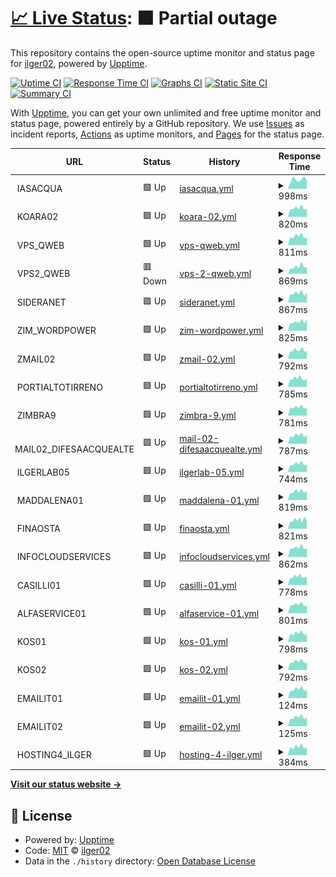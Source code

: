 # [📈 Live Status](https://ilger02.github.io/Uptime): <!--live status--> **🟧 Partial outage**

This repository contains the open-source uptime monitor and status page for [ilger02](https://ilger02.github.io/Uptime), powered by [Upptime](https://github.com/upptime/upptime).

[![Uptime CI](https://github.com/ilger02/Uptime/workflows/Uptime%20CI/badge.svg)](https://github.com/ilger02/Uptime/actions?query=workflow%3A%22Uptime+CI%22)
[![Response Time CI](https://github.com/ilger02/Uptime/workflows/Response%20Time%20CI/badge.svg)](https://github.com/ilger02/Uptime/actions?query=workflow%3A%22Response+Time+CI%22)
[![Graphs CI](https://github.com/ilger02/Uptime/workflows/Graphs%20CI/badge.svg)](https://github.com/ilger02/Uptime/actions?query=workflow%3A%22Graphs+CI%22)
[![Static Site CI](https://github.com/ilger02/Uptime/workflows/Static%20Site%20CI/badge.svg)](https://github.com/ilger02/Uptime/actions?query=workflow%3A%22Static+Site+CI%22)
[![Summary CI](https://github.com/ilger02/Uptime/workflows/Summary%20CI/badge.svg)](https://github.com/ilger02/Uptime/actions?query=workflow%3A%22Summary+CI%22)

With [Upptime](https://upptime.js.org), you can get your own unlimited and free uptime monitor and status page, powered entirely by a GitHub repository. We use [Issues](https://github.com/ilger02/Uptime/issues) as incident reports, [Actions](https://github.com/ilger02/Uptime/actions) as uptime monitors, and [Pages](https://ilger02.github.io/Uptime) for the status page.

<!--start: status pages-->
<!-- This summary is generated by Upptime (https://github.com/upptime/upptime) -->
<!-- Do not edit this manually, your changes will be overwritten -->
<!-- prettier-ignore -->
| URL | Status | History | Response Time | Uptime |
| --- | ------ | ------- | ------------- | ------ |
| <img alt="" src="https://icons.duckduckgo.com/ip3/null.ico" height="13"> IASACQUA | 🟩 Up | [iasacqua.yml](https://github.com/ilger02/Uptime/commits/HEAD/history/iasacqua.yml) | <details><summary><img alt="Response time graph" src="./graphs/iasacqua/response-time-week.png" height="20"> 998ms</summary><br><a href="https://ilger02.github.io/Uptime/history/iasacqua"><img alt="Response time 945" src="https://img.shields.io/endpoint?url=https%3A%2F%2Fraw.githubusercontent.com%2Filger02%2FUptime%2FHEAD%2Fapi%2Fiasacqua%2Fresponse-time.json"></a><br><a href="https://ilger02.github.io/Uptime/history/iasacqua"><img alt="24-hour response time 856" src="https://img.shields.io/endpoint?url=https%3A%2F%2Fraw.githubusercontent.com%2Filger02%2FUptime%2FHEAD%2Fapi%2Fiasacqua%2Fresponse-time-day.json"></a><br><a href="https://ilger02.github.io/Uptime/history/iasacqua"><img alt="7-day response time 998" src="https://img.shields.io/endpoint?url=https%3A%2F%2Fraw.githubusercontent.com%2Filger02%2FUptime%2FHEAD%2Fapi%2Fiasacqua%2Fresponse-time-week.json"></a><br><a href="https://ilger02.github.io/Uptime/history/iasacqua"><img alt="30-day response time 938" src="https://img.shields.io/endpoint?url=https%3A%2F%2Fraw.githubusercontent.com%2Filger02%2FUptime%2FHEAD%2Fapi%2Fiasacqua%2Fresponse-time-month.json"></a><br><a href="https://ilger02.github.io/Uptime/history/iasacqua"><img alt="1-year response time 945" src="https://img.shields.io/endpoint?url=https%3A%2F%2Fraw.githubusercontent.com%2Filger02%2FUptime%2FHEAD%2Fapi%2Fiasacqua%2Fresponse-time-year.json"></a></details> | <details><summary><a href="https://ilger02.github.io/Uptime/history/iasacqua">100.00%</a></summary><a href="https://ilger02.github.io/Uptime/history/iasacqua"><img alt="All-time uptime 99.94%" src="https://img.shields.io/endpoint?url=https%3A%2F%2Fraw.githubusercontent.com%2Filger02%2FUptime%2FHEAD%2Fapi%2Fiasacqua%2Fuptime.json"></a><br><a href="https://ilger02.github.io/Uptime/history/iasacqua"><img alt="24-hour uptime 100.00%" src="https://img.shields.io/endpoint?url=https%3A%2F%2Fraw.githubusercontent.com%2Filger02%2FUptime%2FHEAD%2Fapi%2Fiasacqua%2Fuptime-day.json"></a><br><a href="https://ilger02.github.io/Uptime/history/iasacqua"><img alt="7-day uptime 100.00%" src="https://img.shields.io/endpoint?url=https%3A%2F%2Fraw.githubusercontent.com%2Filger02%2FUptime%2FHEAD%2Fapi%2Fiasacqua%2Fuptime-week.json"></a><br><a href="https://ilger02.github.io/Uptime/history/iasacqua"><img alt="30-day uptime 100.00%" src="https://img.shields.io/endpoint?url=https%3A%2F%2Fraw.githubusercontent.com%2Filger02%2FUptime%2FHEAD%2Fapi%2Fiasacqua%2Fuptime-month.json"></a><br><a href="https://ilger02.github.io/Uptime/history/iasacqua"><img alt="1-year uptime 99.94%" src="https://img.shields.io/endpoint?url=https%3A%2F%2Fraw.githubusercontent.com%2Filger02%2FUptime%2FHEAD%2Fapi%2Fiasacqua%2Fuptime-year.json"></a></details>
| <img alt="" src="https://icons.duckduckgo.com/ip3/null.ico" height="13"> KOARA02 | 🟩 Up | [koara-02.yml](https://github.com/ilger02/Uptime/commits/HEAD/history/koara-02.yml) | <details><summary><img alt="Response time graph" src="./graphs/koara-02/response-time-week.png" height="20"> 820ms</summary><br><a href="https://ilger02.github.io/Uptime/history/koara-02"><img alt="Response time 890" src="https://img.shields.io/endpoint?url=https%3A%2F%2Fraw.githubusercontent.com%2Filger02%2FUptime%2FHEAD%2Fapi%2Fkoara-02%2Fresponse-time.json"></a><br><a href="https://ilger02.github.io/Uptime/history/koara-02"><img alt="24-hour response time 787" src="https://img.shields.io/endpoint?url=https%3A%2F%2Fraw.githubusercontent.com%2Filger02%2FUptime%2FHEAD%2Fapi%2Fkoara-02%2Fresponse-time-day.json"></a><br><a href="https://ilger02.github.io/Uptime/history/koara-02"><img alt="7-day response time 820" src="https://img.shields.io/endpoint?url=https%3A%2F%2Fraw.githubusercontent.com%2Filger02%2FUptime%2FHEAD%2Fapi%2Fkoara-02%2Fresponse-time-week.json"></a><br><a href="https://ilger02.github.io/Uptime/history/koara-02"><img alt="30-day response time 810" src="https://img.shields.io/endpoint?url=https%3A%2F%2Fraw.githubusercontent.com%2Filger02%2FUptime%2FHEAD%2Fapi%2Fkoara-02%2Fresponse-time-month.json"></a><br><a href="https://ilger02.github.io/Uptime/history/koara-02"><img alt="1-year response time 890" src="https://img.shields.io/endpoint?url=https%3A%2F%2Fraw.githubusercontent.com%2Filger02%2FUptime%2FHEAD%2Fapi%2Fkoara-02%2Fresponse-time-year.json"></a></details> | <details><summary><a href="https://ilger02.github.io/Uptime/history/koara-02">100.00%</a></summary><a href="https://ilger02.github.io/Uptime/history/koara-02"><img alt="All-time uptime 99.93%" src="https://img.shields.io/endpoint?url=https%3A%2F%2Fraw.githubusercontent.com%2Filger02%2FUptime%2FHEAD%2Fapi%2Fkoara-02%2Fuptime.json"></a><br><a href="https://ilger02.github.io/Uptime/history/koara-02"><img alt="24-hour uptime 100.00%" src="https://img.shields.io/endpoint?url=https%3A%2F%2Fraw.githubusercontent.com%2Filger02%2FUptime%2FHEAD%2Fapi%2Fkoara-02%2Fuptime-day.json"></a><br><a href="https://ilger02.github.io/Uptime/history/koara-02"><img alt="7-day uptime 100.00%" src="https://img.shields.io/endpoint?url=https%3A%2F%2Fraw.githubusercontent.com%2Filger02%2FUptime%2FHEAD%2Fapi%2Fkoara-02%2Fuptime-week.json"></a><br><a href="https://ilger02.github.io/Uptime/history/koara-02"><img alt="30-day uptime 100.00%" src="https://img.shields.io/endpoint?url=https%3A%2F%2Fraw.githubusercontent.com%2Filger02%2FUptime%2FHEAD%2Fapi%2Fkoara-02%2Fuptime-month.json"></a><br><a href="https://ilger02.github.io/Uptime/history/koara-02"><img alt="1-year uptime 99.93%" src="https://img.shields.io/endpoint?url=https%3A%2F%2Fraw.githubusercontent.com%2Filger02%2FUptime%2FHEAD%2Fapi%2Fkoara-02%2Fuptime-year.json"></a></details>
| <img alt="" src="https://icons.duckduckgo.com/ip3/null.ico" height="13"> VPS_QWEB | 🟩 Up | [vps-qweb.yml](https://github.com/ilger02/Uptime/commits/HEAD/history/vps-qweb.yml) | <details><summary><img alt="Response time graph" src="./graphs/vps-qweb/response-time-week.png" height="20"> 811ms</summary><br><a href="https://ilger02.github.io/Uptime/history/vps-qweb"><img alt="Response time 998" src="https://img.shields.io/endpoint?url=https%3A%2F%2Fraw.githubusercontent.com%2Filger02%2FUptime%2FHEAD%2Fapi%2Fvps-qweb%2Fresponse-time.json"></a><br><a href="https://ilger02.github.io/Uptime/history/vps-qweb"><img alt="24-hour response time 727" src="https://img.shields.io/endpoint?url=https%3A%2F%2Fraw.githubusercontent.com%2Filger02%2FUptime%2FHEAD%2Fapi%2Fvps-qweb%2Fresponse-time-day.json"></a><br><a href="https://ilger02.github.io/Uptime/history/vps-qweb"><img alt="7-day response time 811" src="https://img.shields.io/endpoint?url=https%3A%2F%2Fraw.githubusercontent.com%2Filger02%2FUptime%2FHEAD%2Fapi%2Fvps-qweb%2Fresponse-time-week.json"></a><br><a href="https://ilger02.github.io/Uptime/history/vps-qweb"><img alt="30-day response time 853" src="https://img.shields.io/endpoint?url=https%3A%2F%2Fraw.githubusercontent.com%2Filger02%2FUptime%2FHEAD%2Fapi%2Fvps-qweb%2Fresponse-time-month.json"></a><br><a href="https://ilger02.github.io/Uptime/history/vps-qweb"><img alt="1-year response time 998" src="https://img.shields.io/endpoint?url=https%3A%2F%2Fraw.githubusercontent.com%2Filger02%2FUptime%2FHEAD%2Fapi%2Fvps-qweb%2Fresponse-time-year.json"></a></details> | <details><summary><a href="https://ilger02.github.io/Uptime/history/vps-qweb">100.00%</a></summary><a href="https://ilger02.github.io/Uptime/history/vps-qweb"><img alt="All-time uptime 99.92%" src="https://img.shields.io/endpoint?url=https%3A%2F%2Fraw.githubusercontent.com%2Filger02%2FUptime%2FHEAD%2Fapi%2Fvps-qweb%2Fuptime.json"></a><br><a href="https://ilger02.github.io/Uptime/history/vps-qweb"><img alt="24-hour uptime 100.00%" src="https://img.shields.io/endpoint?url=https%3A%2F%2Fraw.githubusercontent.com%2Filger02%2FUptime%2FHEAD%2Fapi%2Fvps-qweb%2Fuptime-day.json"></a><br><a href="https://ilger02.github.io/Uptime/history/vps-qweb"><img alt="7-day uptime 100.00%" src="https://img.shields.io/endpoint?url=https%3A%2F%2Fraw.githubusercontent.com%2Filger02%2FUptime%2FHEAD%2Fapi%2Fvps-qweb%2Fuptime-week.json"></a><br><a href="https://ilger02.github.io/Uptime/history/vps-qweb"><img alt="30-day uptime 100.00%" src="https://img.shields.io/endpoint?url=https%3A%2F%2Fraw.githubusercontent.com%2Filger02%2FUptime%2FHEAD%2Fapi%2Fvps-qweb%2Fuptime-month.json"></a><br><a href="https://ilger02.github.io/Uptime/history/vps-qweb"><img alt="1-year uptime 99.92%" src="https://img.shields.io/endpoint?url=https%3A%2F%2Fraw.githubusercontent.com%2Filger02%2FUptime%2FHEAD%2Fapi%2Fvps-qweb%2Fuptime-year.json"></a></details>
| <img alt="" src="https://icons.duckduckgo.com/ip3/null.ico" height="13"> VPS2_QWEB | 🟥 Down | [vps-2-qweb.yml](https://github.com/ilger02/Uptime/commits/HEAD/history/vps-2-qweb.yml) | <details><summary><img alt="Response time graph" src="./graphs/vps-2-qweb/response-time-week.png" height="20"> 869ms</summary><br><a href="https://ilger02.github.io/Uptime/history/vps-2-qweb"><img alt="Response time 943" src="https://img.shields.io/endpoint?url=https%3A%2F%2Fraw.githubusercontent.com%2Filger02%2FUptime%2FHEAD%2Fapi%2Fvps-2-qweb%2Fresponse-time.json"></a><br><a href="https://ilger02.github.io/Uptime/history/vps-2-qweb"><img alt="24-hour response time 808" src="https://img.shields.io/endpoint?url=https%3A%2F%2Fraw.githubusercontent.com%2Filger02%2FUptime%2FHEAD%2Fapi%2Fvps-2-qweb%2Fresponse-time-day.json"></a><br><a href="https://ilger02.github.io/Uptime/history/vps-2-qweb"><img alt="7-day response time 869" src="https://img.shields.io/endpoint?url=https%3A%2F%2Fraw.githubusercontent.com%2Filger02%2FUptime%2FHEAD%2Fapi%2Fvps-2-qweb%2Fresponse-time-week.json"></a><br><a href="https://ilger02.github.io/Uptime/history/vps-2-qweb"><img alt="30-day response time 822" src="https://img.shields.io/endpoint?url=https%3A%2F%2Fraw.githubusercontent.com%2Filger02%2FUptime%2FHEAD%2Fapi%2Fvps-2-qweb%2Fresponse-time-month.json"></a><br><a href="https://ilger02.github.io/Uptime/history/vps-2-qweb"><img alt="1-year response time 943" src="https://img.shields.io/endpoint?url=https%3A%2F%2Fraw.githubusercontent.com%2Filger02%2FUptime%2FHEAD%2Fapi%2Fvps-2-qweb%2Fresponse-time-year.json"></a></details> | <details><summary><a href="https://ilger02.github.io/Uptime/history/vps-2-qweb">100.00%</a></summary><a href="https://ilger02.github.io/Uptime/history/vps-2-qweb"><img alt="All-time uptime 99.94%" src="https://img.shields.io/endpoint?url=https%3A%2F%2Fraw.githubusercontent.com%2Filger02%2FUptime%2FHEAD%2Fapi%2Fvps-2-qweb%2Fuptime.json"></a><br><a href="https://ilger02.github.io/Uptime/history/vps-2-qweb"><img alt="24-hour uptime 99.98%" src="https://img.shields.io/endpoint?url=https%3A%2F%2Fraw.githubusercontent.com%2Filger02%2FUptime%2FHEAD%2Fapi%2Fvps-2-qweb%2Fuptime-day.json"></a><br><a href="https://ilger02.github.io/Uptime/history/vps-2-qweb"><img alt="7-day uptime 100.00%" src="https://img.shields.io/endpoint?url=https%3A%2F%2Fraw.githubusercontent.com%2Filger02%2FUptime%2FHEAD%2Fapi%2Fvps-2-qweb%2Fuptime-week.json"></a><br><a href="https://ilger02.github.io/Uptime/history/vps-2-qweb"><img alt="30-day uptime 100.00%" src="https://img.shields.io/endpoint?url=https%3A%2F%2Fraw.githubusercontent.com%2Filger02%2FUptime%2FHEAD%2Fapi%2Fvps-2-qweb%2Fuptime-month.json"></a><br><a href="https://ilger02.github.io/Uptime/history/vps-2-qweb"><img alt="1-year uptime 99.94%" src="https://img.shields.io/endpoint?url=https%3A%2F%2Fraw.githubusercontent.com%2Filger02%2FUptime%2FHEAD%2Fapi%2Fvps-2-qweb%2Fuptime-year.json"></a></details>
| <img alt="" src="https://icons.duckduckgo.com/ip3/null.ico" height="13"> SIDERANET | 🟩 Up | [sideranet.yml](https://github.com/ilger02/Uptime/commits/HEAD/history/sideranet.yml) | <details><summary><img alt="Response time graph" src="./graphs/sideranet/response-time-week.png" height="20"> 867ms</summary><br><a href="https://ilger02.github.io/Uptime/history/sideranet"><img alt="Response time 908" src="https://img.shields.io/endpoint?url=https%3A%2F%2Fraw.githubusercontent.com%2Filger02%2FUptime%2FHEAD%2Fapi%2Fsideranet%2Fresponse-time.json"></a><br><a href="https://ilger02.github.io/Uptime/history/sideranet"><img alt="24-hour response time 952" src="https://img.shields.io/endpoint?url=https%3A%2F%2Fraw.githubusercontent.com%2Filger02%2FUptime%2FHEAD%2Fapi%2Fsideranet%2Fresponse-time-day.json"></a><br><a href="https://ilger02.github.io/Uptime/history/sideranet"><img alt="7-day response time 867" src="https://img.shields.io/endpoint?url=https%3A%2F%2Fraw.githubusercontent.com%2Filger02%2FUptime%2FHEAD%2Fapi%2Fsideranet%2Fresponse-time-week.json"></a><br><a href="https://ilger02.github.io/Uptime/history/sideranet"><img alt="30-day response time 876" src="https://img.shields.io/endpoint?url=https%3A%2F%2Fraw.githubusercontent.com%2Filger02%2FUptime%2FHEAD%2Fapi%2Fsideranet%2Fresponse-time-month.json"></a><br><a href="https://ilger02.github.io/Uptime/history/sideranet"><img alt="1-year response time 908" src="https://img.shields.io/endpoint?url=https%3A%2F%2Fraw.githubusercontent.com%2Filger02%2FUptime%2FHEAD%2Fapi%2Fsideranet%2Fresponse-time-year.json"></a></details> | <details><summary><a href="https://ilger02.github.io/Uptime/history/sideranet">100.00%</a></summary><a href="https://ilger02.github.io/Uptime/history/sideranet"><img alt="All-time uptime 99.98%" src="https://img.shields.io/endpoint?url=https%3A%2F%2Fraw.githubusercontent.com%2Filger02%2FUptime%2FHEAD%2Fapi%2Fsideranet%2Fuptime.json"></a><br><a href="https://ilger02.github.io/Uptime/history/sideranet"><img alt="24-hour uptime 100.00%" src="https://img.shields.io/endpoint?url=https%3A%2F%2Fraw.githubusercontent.com%2Filger02%2FUptime%2FHEAD%2Fapi%2Fsideranet%2Fuptime-day.json"></a><br><a href="https://ilger02.github.io/Uptime/history/sideranet"><img alt="7-day uptime 100.00%" src="https://img.shields.io/endpoint?url=https%3A%2F%2Fraw.githubusercontent.com%2Filger02%2FUptime%2FHEAD%2Fapi%2Fsideranet%2Fuptime-week.json"></a><br><a href="https://ilger02.github.io/Uptime/history/sideranet"><img alt="30-day uptime 100.00%" src="https://img.shields.io/endpoint?url=https%3A%2F%2Fraw.githubusercontent.com%2Filger02%2FUptime%2FHEAD%2Fapi%2Fsideranet%2Fuptime-month.json"></a><br><a href="https://ilger02.github.io/Uptime/history/sideranet"><img alt="1-year uptime 99.98%" src="https://img.shields.io/endpoint?url=https%3A%2F%2Fraw.githubusercontent.com%2Filger02%2FUptime%2FHEAD%2Fapi%2Fsideranet%2Fuptime-year.json"></a></details>
| <img alt="" src="https://icons.duckduckgo.com/ip3/null.ico" height="13"> ZIM_WORDPOWER | 🟩 Up | [zim-wordpower.yml](https://github.com/ilger02/Uptime/commits/HEAD/history/zim-wordpower.yml) | <details><summary><img alt="Response time graph" src="./graphs/zim-wordpower/response-time-week.png" height="20"> 825ms</summary><br><a href="https://ilger02.github.io/Uptime/history/zim-wordpower"><img alt="Response time 869" src="https://img.shields.io/endpoint?url=https%3A%2F%2Fraw.githubusercontent.com%2Filger02%2FUptime%2FHEAD%2Fapi%2Fzim-wordpower%2Fresponse-time.json"></a><br><a href="https://ilger02.github.io/Uptime/history/zim-wordpower"><img alt="24-hour response time 1063" src="https://img.shields.io/endpoint?url=https%3A%2F%2Fraw.githubusercontent.com%2Filger02%2FUptime%2FHEAD%2Fapi%2Fzim-wordpower%2Fresponse-time-day.json"></a><br><a href="https://ilger02.github.io/Uptime/history/zim-wordpower"><img alt="7-day response time 825" src="https://img.shields.io/endpoint?url=https%3A%2F%2Fraw.githubusercontent.com%2Filger02%2FUptime%2FHEAD%2Fapi%2Fzim-wordpower%2Fresponse-time-week.json"></a><br><a href="https://ilger02.github.io/Uptime/history/zim-wordpower"><img alt="30-day response time 806" src="https://img.shields.io/endpoint?url=https%3A%2F%2Fraw.githubusercontent.com%2Filger02%2FUptime%2FHEAD%2Fapi%2Fzim-wordpower%2Fresponse-time-month.json"></a><br><a href="https://ilger02.github.io/Uptime/history/zim-wordpower"><img alt="1-year response time 869" src="https://img.shields.io/endpoint?url=https%3A%2F%2Fraw.githubusercontent.com%2Filger02%2FUptime%2FHEAD%2Fapi%2Fzim-wordpower%2Fresponse-time-year.json"></a></details> | <details><summary><a href="https://ilger02.github.io/Uptime/history/zim-wordpower">100.00%</a></summary><a href="https://ilger02.github.io/Uptime/history/zim-wordpower"><img alt="All-time uptime 99.97%" src="https://img.shields.io/endpoint?url=https%3A%2F%2Fraw.githubusercontent.com%2Filger02%2FUptime%2FHEAD%2Fapi%2Fzim-wordpower%2Fuptime.json"></a><br><a href="https://ilger02.github.io/Uptime/history/zim-wordpower"><img alt="24-hour uptime 100.00%" src="https://img.shields.io/endpoint?url=https%3A%2F%2Fraw.githubusercontent.com%2Filger02%2FUptime%2FHEAD%2Fapi%2Fzim-wordpower%2Fuptime-day.json"></a><br><a href="https://ilger02.github.io/Uptime/history/zim-wordpower"><img alt="7-day uptime 100.00%" src="https://img.shields.io/endpoint?url=https%3A%2F%2Fraw.githubusercontent.com%2Filger02%2FUptime%2FHEAD%2Fapi%2Fzim-wordpower%2Fuptime-week.json"></a><br><a href="https://ilger02.github.io/Uptime/history/zim-wordpower"><img alt="30-day uptime 100.00%" src="https://img.shields.io/endpoint?url=https%3A%2F%2Fraw.githubusercontent.com%2Filger02%2FUptime%2FHEAD%2Fapi%2Fzim-wordpower%2Fuptime-month.json"></a><br><a href="https://ilger02.github.io/Uptime/history/zim-wordpower"><img alt="1-year uptime 99.97%" src="https://img.shields.io/endpoint?url=https%3A%2F%2Fraw.githubusercontent.com%2Filger02%2FUptime%2FHEAD%2Fapi%2Fzim-wordpower%2Fuptime-year.json"></a></details>
| <img alt="" src="https://icons.duckduckgo.com/ip3/null.ico" height="13"> ZMAIL02 | 🟩 Up | [zmail-02.yml](https://github.com/ilger02/Uptime/commits/HEAD/history/zmail-02.yml) | <details><summary><img alt="Response time graph" src="./graphs/zmail-02/response-time-week.png" height="20"> 792ms</summary><br><a href="https://ilger02.github.io/Uptime/history/zmail-02"><img alt="Response time 873" src="https://img.shields.io/endpoint?url=https%3A%2F%2Fraw.githubusercontent.com%2Filger02%2FUptime%2FHEAD%2Fapi%2Fzmail-02%2Fresponse-time.json"></a><br><a href="https://ilger02.github.io/Uptime/history/zmail-02"><img alt="24-hour response time 747" src="https://img.shields.io/endpoint?url=https%3A%2F%2Fraw.githubusercontent.com%2Filger02%2FUptime%2FHEAD%2Fapi%2Fzmail-02%2Fresponse-time-day.json"></a><br><a href="https://ilger02.github.io/Uptime/history/zmail-02"><img alt="7-day response time 792" src="https://img.shields.io/endpoint?url=https%3A%2F%2Fraw.githubusercontent.com%2Filger02%2FUptime%2FHEAD%2Fapi%2Fzmail-02%2Fresponse-time-week.json"></a><br><a href="https://ilger02.github.io/Uptime/history/zmail-02"><img alt="30-day response time 802" src="https://img.shields.io/endpoint?url=https%3A%2F%2Fraw.githubusercontent.com%2Filger02%2FUptime%2FHEAD%2Fapi%2Fzmail-02%2Fresponse-time-month.json"></a><br><a href="https://ilger02.github.io/Uptime/history/zmail-02"><img alt="1-year response time 873" src="https://img.shields.io/endpoint?url=https%3A%2F%2Fraw.githubusercontent.com%2Filger02%2FUptime%2FHEAD%2Fapi%2Fzmail-02%2Fresponse-time-year.json"></a></details> | <details><summary><a href="https://ilger02.github.io/Uptime/history/zmail-02">100.00%</a></summary><a href="https://ilger02.github.io/Uptime/history/zmail-02"><img alt="All-time uptime 99.92%" src="https://img.shields.io/endpoint?url=https%3A%2F%2Fraw.githubusercontent.com%2Filger02%2FUptime%2FHEAD%2Fapi%2Fzmail-02%2Fuptime.json"></a><br><a href="https://ilger02.github.io/Uptime/history/zmail-02"><img alt="24-hour uptime 100.00%" src="https://img.shields.io/endpoint?url=https%3A%2F%2Fraw.githubusercontent.com%2Filger02%2FUptime%2FHEAD%2Fapi%2Fzmail-02%2Fuptime-day.json"></a><br><a href="https://ilger02.github.io/Uptime/history/zmail-02"><img alt="7-day uptime 100.00%" src="https://img.shields.io/endpoint?url=https%3A%2F%2Fraw.githubusercontent.com%2Filger02%2FUptime%2FHEAD%2Fapi%2Fzmail-02%2Fuptime-week.json"></a><br><a href="https://ilger02.github.io/Uptime/history/zmail-02"><img alt="30-day uptime 100.00%" src="https://img.shields.io/endpoint?url=https%3A%2F%2Fraw.githubusercontent.com%2Filger02%2FUptime%2FHEAD%2Fapi%2Fzmail-02%2Fuptime-month.json"></a><br><a href="https://ilger02.github.io/Uptime/history/zmail-02"><img alt="1-year uptime 99.92%" src="https://img.shields.io/endpoint?url=https%3A%2F%2Fraw.githubusercontent.com%2Filger02%2FUptime%2FHEAD%2Fapi%2Fzmail-02%2Fuptime-year.json"></a></details>
| <img alt="" src="https://icons.duckduckgo.com/ip3/null.ico" height="13"> PORTIALTOTIRRENO | 🟩 Up | [portialtotirreno.yml](https://github.com/ilger02/Uptime/commits/HEAD/history/portialtotirreno.yml) | <details><summary><img alt="Response time graph" src="./graphs/portialtotirreno/response-time-week.png" height="20"> 785ms</summary><br><a href="https://ilger02.github.io/Uptime/history/portialtotirreno"><img alt="Response time 868" src="https://img.shields.io/endpoint?url=https%3A%2F%2Fraw.githubusercontent.com%2Filger02%2FUptime%2FHEAD%2Fapi%2Fportialtotirreno%2Fresponse-time.json"></a><br><a href="https://ilger02.github.io/Uptime/history/portialtotirreno"><img alt="24-hour response time 767" src="https://img.shields.io/endpoint?url=https%3A%2F%2Fraw.githubusercontent.com%2Filger02%2FUptime%2FHEAD%2Fapi%2Fportialtotirreno%2Fresponse-time-day.json"></a><br><a href="https://ilger02.github.io/Uptime/history/portialtotirreno"><img alt="7-day response time 785" src="https://img.shields.io/endpoint?url=https%3A%2F%2Fraw.githubusercontent.com%2Filger02%2FUptime%2FHEAD%2Fapi%2Fportialtotirreno%2Fresponse-time-week.json"></a><br><a href="https://ilger02.github.io/Uptime/history/portialtotirreno"><img alt="30-day response time 800" src="https://img.shields.io/endpoint?url=https%3A%2F%2Fraw.githubusercontent.com%2Filger02%2FUptime%2FHEAD%2Fapi%2Fportialtotirreno%2Fresponse-time-month.json"></a><br><a href="https://ilger02.github.io/Uptime/history/portialtotirreno"><img alt="1-year response time 868" src="https://img.shields.io/endpoint?url=https%3A%2F%2Fraw.githubusercontent.com%2Filger02%2FUptime%2FHEAD%2Fapi%2Fportialtotirreno%2Fresponse-time-year.json"></a></details> | <details><summary><a href="https://ilger02.github.io/Uptime/history/portialtotirreno">99.83%</a></summary><a href="https://ilger02.github.io/Uptime/history/portialtotirreno"><img alt="All-time uptime 99.93%" src="https://img.shields.io/endpoint?url=https%3A%2F%2Fraw.githubusercontent.com%2Filger02%2FUptime%2FHEAD%2Fapi%2Fportialtotirreno%2Fuptime.json"></a><br><a href="https://ilger02.github.io/Uptime/history/portialtotirreno"><img alt="24-hour uptime 100.00%" src="https://img.shields.io/endpoint?url=https%3A%2F%2Fraw.githubusercontent.com%2Filger02%2FUptime%2FHEAD%2Fapi%2Fportialtotirreno%2Fuptime-day.json"></a><br><a href="https://ilger02.github.io/Uptime/history/portialtotirreno"><img alt="7-day uptime 99.83%" src="https://img.shields.io/endpoint?url=https%3A%2F%2Fraw.githubusercontent.com%2Filger02%2FUptime%2FHEAD%2Fapi%2Fportialtotirreno%2Fuptime-week.json"></a><br><a href="https://ilger02.github.io/Uptime/history/portialtotirreno"><img alt="30-day uptime 99.96%" src="https://img.shields.io/endpoint?url=https%3A%2F%2Fraw.githubusercontent.com%2Filger02%2FUptime%2FHEAD%2Fapi%2Fportialtotirreno%2Fuptime-month.json"></a><br><a href="https://ilger02.github.io/Uptime/history/portialtotirreno"><img alt="1-year uptime 99.93%" src="https://img.shields.io/endpoint?url=https%3A%2F%2Fraw.githubusercontent.com%2Filger02%2FUptime%2FHEAD%2Fapi%2Fportialtotirreno%2Fuptime-year.json"></a></details>
| <img alt="" src="https://icons.duckduckgo.com/ip3/null.ico" height="13"> ZIMBRA9 | 🟩 Up | [zimbra-9.yml](https://github.com/ilger02/Uptime/commits/HEAD/history/zimbra-9.yml) | <details><summary><img alt="Response time graph" src="./graphs/zimbra-9/response-time-week.png" height="20"> 781ms</summary><br><a href="https://ilger02.github.io/Uptime/history/zimbra-9"><img alt="Response time 838" src="https://img.shields.io/endpoint?url=https%3A%2F%2Fraw.githubusercontent.com%2Filger02%2FUptime%2FHEAD%2Fapi%2Fzimbra-9%2Fresponse-time.json"></a><br><a href="https://ilger02.github.io/Uptime/history/zimbra-9"><img alt="24-hour response time 728" src="https://img.shields.io/endpoint?url=https%3A%2F%2Fraw.githubusercontent.com%2Filger02%2FUptime%2FHEAD%2Fapi%2Fzimbra-9%2Fresponse-time-day.json"></a><br><a href="https://ilger02.github.io/Uptime/history/zimbra-9"><img alt="7-day response time 781" src="https://img.shields.io/endpoint?url=https%3A%2F%2Fraw.githubusercontent.com%2Filger02%2FUptime%2FHEAD%2Fapi%2Fzimbra-9%2Fresponse-time-week.json"></a><br><a href="https://ilger02.github.io/Uptime/history/zimbra-9"><img alt="30-day response time 796" src="https://img.shields.io/endpoint?url=https%3A%2F%2Fraw.githubusercontent.com%2Filger02%2FUptime%2FHEAD%2Fapi%2Fzimbra-9%2Fresponse-time-month.json"></a><br><a href="https://ilger02.github.io/Uptime/history/zimbra-9"><img alt="1-year response time 838" src="https://img.shields.io/endpoint?url=https%3A%2F%2Fraw.githubusercontent.com%2Filger02%2FUptime%2FHEAD%2Fapi%2Fzimbra-9%2Fresponse-time-year.json"></a></details> | <details><summary><a href="https://ilger02.github.io/Uptime/history/zimbra-9">100.00%</a></summary><a href="https://ilger02.github.io/Uptime/history/zimbra-9"><img alt="All-time uptime 99.98%" src="https://img.shields.io/endpoint?url=https%3A%2F%2Fraw.githubusercontent.com%2Filger02%2FUptime%2FHEAD%2Fapi%2Fzimbra-9%2Fuptime.json"></a><br><a href="https://ilger02.github.io/Uptime/history/zimbra-9"><img alt="24-hour uptime 100.00%" src="https://img.shields.io/endpoint?url=https%3A%2F%2Fraw.githubusercontent.com%2Filger02%2FUptime%2FHEAD%2Fapi%2Fzimbra-9%2Fuptime-day.json"></a><br><a href="https://ilger02.github.io/Uptime/history/zimbra-9"><img alt="7-day uptime 100.00%" src="https://img.shields.io/endpoint?url=https%3A%2F%2Fraw.githubusercontent.com%2Filger02%2FUptime%2FHEAD%2Fapi%2Fzimbra-9%2Fuptime-week.json"></a><br><a href="https://ilger02.github.io/Uptime/history/zimbra-9"><img alt="30-day uptime 100.00%" src="https://img.shields.io/endpoint?url=https%3A%2F%2Fraw.githubusercontent.com%2Filger02%2FUptime%2FHEAD%2Fapi%2Fzimbra-9%2Fuptime-month.json"></a><br><a href="https://ilger02.github.io/Uptime/history/zimbra-9"><img alt="1-year uptime 99.98%" src="https://img.shields.io/endpoint?url=https%3A%2F%2Fraw.githubusercontent.com%2Filger02%2FUptime%2FHEAD%2Fapi%2Fzimbra-9%2Fuptime-year.json"></a></details>
| <img alt="" src="https://icons.duckduckgo.com/ip3/null.ico" height="13"> MAIL02_DIFESAACQUEALTE | 🟩 Up | [mail-02-difesaacquealte.yml](https://github.com/ilger02/Uptime/commits/HEAD/history/mail-02-difesaacquealte.yml) | <details><summary><img alt="Response time graph" src="./graphs/mail-02-difesaacquealte/response-time-week.png" height="20"> 787ms</summary><br><a href="https://ilger02.github.io/Uptime/history/mail-02-difesaacquealte"><img alt="Response time 906" src="https://img.shields.io/endpoint?url=https%3A%2F%2Fraw.githubusercontent.com%2Filger02%2FUptime%2FHEAD%2Fapi%2Fmail-02-difesaacquealte%2Fresponse-time.json"></a><br><a href="https://ilger02.github.io/Uptime/history/mail-02-difesaacquealte"><img alt="24-hour response time 784" src="https://img.shields.io/endpoint?url=https%3A%2F%2Fraw.githubusercontent.com%2Filger02%2FUptime%2FHEAD%2Fapi%2Fmail-02-difesaacquealte%2Fresponse-time-day.json"></a><br><a href="https://ilger02.github.io/Uptime/history/mail-02-difesaacquealte"><img alt="7-day response time 787" src="https://img.shields.io/endpoint?url=https%3A%2F%2Fraw.githubusercontent.com%2Filger02%2FUptime%2FHEAD%2Fapi%2Fmail-02-difesaacquealte%2Fresponse-time-week.json"></a><br><a href="https://ilger02.github.io/Uptime/history/mail-02-difesaacquealte"><img alt="30-day response time 801" src="https://img.shields.io/endpoint?url=https%3A%2F%2Fraw.githubusercontent.com%2Filger02%2FUptime%2FHEAD%2Fapi%2Fmail-02-difesaacquealte%2Fresponse-time-month.json"></a><br><a href="https://ilger02.github.io/Uptime/history/mail-02-difesaacquealte"><img alt="1-year response time 906" src="https://img.shields.io/endpoint?url=https%3A%2F%2Fraw.githubusercontent.com%2Filger02%2FUptime%2FHEAD%2Fapi%2Fmail-02-difesaacquealte%2Fresponse-time-year.json"></a></details> | <details><summary><a href="https://ilger02.github.io/Uptime/history/mail-02-difesaacquealte">100.00%</a></summary><a href="https://ilger02.github.io/Uptime/history/mail-02-difesaacquealte"><img alt="All-time uptime 99.92%" src="https://img.shields.io/endpoint?url=https%3A%2F%2Fraw.githubusercontent.com%2Filger02%2FUptime%2FHEAD%2Fapi%2Fmail-02-difesaacquealte%2Fuptime.json"></a><br><a href="https://ilger02.github.io/Uptime/history/mail-02-difesaacquealte"><img alt="24-hour uptime 100.00%" src="https://img.shields.io/endpoint?url=https%3A%2F%2Fraw.githubusercontent.com%2Filger02%2FUptime%2FHEAD%2Fapi%2Fmail-02-difesaacquealte%2Fuptime-day.json"></a><br><a href="https://ilger02.github.io/Uptime/history/mail-02-difesaacquealte"><img alt="7-day uptime 100.00%" src="https://img.shields.io/endpoint?url=https%3A%2F%2Fraw.githubusercontent.com%2Filger02%2FUptime%2FHEAD%2Fapi%2Fmail-02-difesaacquealte%2Fuptime-week.json"></a><br><a href="https://ilger02.github.io/Uptime/history/mail-02-difesaacquealte"><img alt="30-day uptime 100.00%" src="https://img.shields.io/endpoint?url=https%3A%2F%2Fraw.githubusercontent.com%2Filger02%2FUptime%2FHEAD%2Fapi%2Fmail-02-difesaacquealte%2Fuptime-month.json"></a><br><a href="https://ilger02.github.io/Uptime/history/mail-02-difesaacquealte"><img alt="1-year uptime 99.92%" src="https://img.shields.io/endpoint?url=https%3A%2F%2Fraw.githubusercontent.com%2Filger02%2FUptime%2FHEAD%2Fapi%2Fmail-02-difesaacquealte%2Fuptime-year.json"></a></details>
| <img alt="" src="https://icons.duckduckgo.com/ip3/null.ico" height="13"> ILGERLAB05 | 🟩 Up | [ilgerlab-05.yml](https://github.com/ilger02/Uptime/commits/HEAD/history/ilgerlab-05.yml) | <details><summary><img alt="Response time graph" src="./graphs/ilgerlab-05/response-time-week.png" height="20"> 744ms</summary><br><a href="https://ilger02.github.io/Uptime/history/ilgerlab-05"><img alt="Response time 818" src="https://img.shields.io/endpoint?url=https%3A%2F%2Fraw.githubusercontent.com%2Filger02%2FUptime%2FHEAD%2Fapi%2Filgerlab-05%2Fresponse-time.json"></a><br><a href="https://ilger02.github.io/Uptime/history/ilgerlab-05"><img alt="24-hour response time 721" src="https://img.shields.io/endpoint?url=https%3A%2F%2Fraw.githubusercontent.com%2Filger02%2FUptime%2FHEAD%2Fapi%2Filgerlab-05%2Fresponse-time-day.json"></a><br><a href="https://ilger02.github.io/Uptime/history/ilgerlab-05"><img alt="7-day response time 744" src="https://img.shields.io/endpoint?url=https%3A%2F%2Fraw.githubusercontent.com%2Filger02%2FUptime%2FHEAD%2Fapi%2Filgerlab-05%2Fresponse-time-week.json"></a><br><a href="https://ilger02.github.io/Uptime/history/ilgerlab-05"><img alt="30-day response time 758" src="https://img.shields.io/endpoint?url=https%3A%2F%2Fraw.githubusercontent.com%2Filger02%2FUptime%2FHEAD%2Fapi%2Filgerlab-05%2Fresponse-time-month.json"></a><br><a href="https://ilger02.github.io/Uptime/history/ilgerlab-05"><img alt="1-year response time 818" src="https://img.shields.io/endpoint?url=https%3A%2F%2Fraw.githubusercontent.com%2Filger02%2FUptime%2FHEAD%2Fapi%2Filgerlab-05%2Fresponse-time-year.json"></a></details> | <details><summary><a href="https://ilger02.github.io/Uptime/history/ilgerlab-05">100.00%</a></summary><a href="https://ilger02.github.io/Uptime/history/ilgerlab-05"><img alt="All-time uptime 99.96%" src="https://img.shields.io/endpoint?url=https%3A%2F%2Fraw.githubusercontent.com%2Filger02%2FUptime%2FHEAD%2Fapi%2Filgerlab-05%2Fuptime.json"></a><br><a href="https://ilger02.github.io/Uptime/history/ilgerlab-05"><img alt="24-hour uptime 100.00%" src="https://img.shields.io/endpoint?url=https%3A%2F%2Fraw.githubusercontent.com%2Filger02%2FUptime%2FHEAD%2Fapi%2Filgerlab-05%2Fuptime-day.json"></a><br><a href="https://ilger02.github.io/Uptime/history/ilgerlab-05"><img alt="7-day uptime 100.00%" src="https://img.shields.io/endpoint?url=https%3A%2F%2Fraw.githubusercontent.com%2Filger02%2FUptime%2FHEAD%2Fapi%2Filgerlab-05%2Fuptime-week.json"></a><br><a href="https://ilger02.github.io/Uptime/history/ilgerlab-05"><img alt="30-day uptime 100.00%" src="https://img.shields.io/endpoint?url=https%3A%2F%2Fraw.githubusercontent.com%2Filger02%2FUptime%2FHEAD%2Fapi%2Filgerlab-05%2Fuptime-month.json"></a><br><a href="https://ilger02.github.io/Uptime/history/ilgerlab-05"><img alt="1-year uptime 99.96%" src="https://img.shields.io/endpoint?url=https%3A%2F%2Fraw.githubusercontent.com%2Filger02%2FUptime%2FHEAD%2Fapi%2Filgerlab-05%2Fuptime-year.json"></a></details>
| <img alt="" src="https://icons.duckduckgo.com/ip3/null.ico" height="13"> MADDALENA01 | 🟩 Up | [maddalena-01.yml](https://github.com/ilger02/Uptime/commits/HEAD/history/maddalena-01.yml) | <details><summary><img alt="Response time graph" src="./graphs/maddalena-01/response-time-week.png" height="20"> 819ms</summary><br><a href="https://ilger02.github.io/Uptime/history/maddalena-01"><img alt="Response time 856" src="https://img.shields.io/endpoint?url=https%3A%2F%2Fraw.githubusercontent.com%2Filger02%2FUptime%2FHEAD%2Fapi%2Fmaddalena-01%2Fresponse-time.json"></a><br><a href="https://ilger02.github.io/Uptime/history/maddalena-01"><img alt="24-hour response time 885" src="https://img.shields.io/endpoint?url=https%3A%2F%2Fraw.githubusercontent.com%2Filger02%2FUptime%2FHEAD%2Fapi%2Fmaddalena-01%2Fresponse-time-day.json"></a><br><a href="https://ilger02.github.io/Uptime/history/maddalena-01"><img alt="7-day response time 819" src="https://img.shields.io/endpoint?url=https%3A%2F%2Fraw.githubusercontent.com%2Filger02%2FUptime%2FHEAD%2Fapi%2Fmaddalena-01%2Fresponse-time-week.json"></a><br><a href="https://ilger02.github.io/Uptime/history/maddalena-01"><img alt="30-day response time 793" src="https://img.shields.io/endpoint?url=https%3A%2F%2Fraw.githubusercontent.com%2Filger02%2FUptime%2FHEAD%2Fapi%2Fmaddalena-01%2Fresponse-time-month.json"></a><br><a href="https://ilger02.github.io/Uptime/history/maddalena-01"><img alt="1-year response time 856" src="https://img.shields.io/endpoint?url=https%3A%2F%2Fraw.githubusercontent.com%2Filger02%2FUptime%2FHEAD%2Fapi%2Fmaddalena-01%2Fresponse-time-year.json"></a></details> | <details><summary><a href="https://ilger02.github.io/Uptime/history/maddalena-01">99.78%</a></summary><a href="https://ilger02.github.io/Uptime/history/maddalena-01"><img alt="All-time uptime 99.93%" src="https://img.shields.io/endpoint?url=https%3A%2F%2Fraw.githubusercontent.com%2Filger02%2FUptime%2FHEAD%2Fapi%2Fmaddalena-01%2Fuptime.json"></a><br><a href="https://ilger02.github.io/Uptime/history/maddalena-01"><img alt="24-hour uptime 98.49%" src="https://img.shields.io/endpoint?url=https%3A%2F%2Fraw.githubusercontent.com%2Filger02%2FUptime%2FHEAD%2Fapi%2Fmaddalena-01%2Fuptime-day.json"></a><br><a href="https://ilger02.github.io/Uptime/history/maddalena-01"><img alt="7-day uptime 99.78%" src="https://img.shields.io/endpoint?url=https%3A%2F%2Fraw.githubusercontent.com%2Filger02%2FUptime%2FHEAD%2Fapi%2Fmaddalena-01%2Fuptime-week.json"></a><br><a href="https://ilger02.github.io/Uptime/history/maddalena-01"><img alt="30-day uptime 99.95%" src="https://img.shields.io/endpoint?url=https%3A%2F%2Fraw.githubusercontent.com%2Filger02%2FUptime%2FHEAD%2Fapi%2Fmaddalena-01%2Fuptime-month.json"></a><br><a href="https://ilger02.github.io/Uptime/history/maddalena-01"><img alt="1-year uptime 99.93%" src="https://img.shields.io/endpoint?url=https%3A%2F%2Fraw.githubusercontent.com%2Filger02%2FUptime%2FHEAD%2Fapi%2Fmaddalena-01%2Fuptime-year.json"></a></details>
| <img alt="" src="https://icons.duckduckgo.com/ip3/null.ico" height="13"> FINAOSTA | 🟩 Up | [finaosta.yml](https://github.com/ilger02/Uptime/commits/HEAD/history/finaosta.yml) | <details><summary><img alt="Response time graph" src="./graphs/finaosta/response-time-week.png" height="20"> 821ms</summary><br><a href="https://ilger02.github.io/Uptime/history/finaosta"><img alt="Response time 834" src="https://img.shields.io/endpoint?url=https%3A%2F%2Fraw.githubusercontent.com%2Filger02%2FUptime%2FHEAD%2Fapi%2Ffinaosta%2Fresponse-time.json"></a><br><a href="https://ilger02.github.io/Uptime/history/finaosta"><img alt="24-hour response time 921" src="https://img.shields.io/endpoint?url=https%3A%2F%2Fraw.githubusercontent.com%2Filger02%2FUptime%2FHEAD%2Fapi%2Ffinaosta%2Fresponse-time-day.json"></a><br><a href="https://ilger02.github.io/Uptime/history/finaosta"><img alt="7-day response time 821" src="https://img.shields.io/endpoint?url=https%3A%2F%2Fraw.githubusercontent.com%2Filger02%2FUptime%2FHEAD%2Fapi%2Ffinaosta%2Fresponse-time-week.json"></a><br><a href="https://ilger02.github.io/Uptime/history/finaosta"><img alt="30-day response time 793" src="https://img.shields.io/endpoint?url=https%3A%2F%2Fraw.githubusercontent.com%2Filger02%2FUptime%2FHEAD%2Fapi%2Ffinaosta%2Fresponse-time-month.json"></a><br><a href="https://ilger02.github.io/Uptime/history/finaosta"><img alt="1-year response time 834" src="https://img.shields.io/endpoint?url=https%3A%2F%2Fraw.githubusercontent.com%2Filger02%2FUptime%2FHEAD%2Fapi%2Ffinaosta%2Fresponse-time-year.json"></a></details> | <details><summary><a href="https://ilger02.github.io/Uptime/history/finaosta">99.49%</a></summary><a href="https://ilger02.github.io/Uptime/history/finaosta"><img alt="All-time uptime 99.93%" src="https://img.shields.io/endpoint?url=https%3A%2F%2Fraw.githubusercontent.com%2Filger02%2FUptime%2FHEAD%2Fapi%2Ffinaosta%2Fuptime.json"></a><br><a href="https://ilger02.github.io/Uptime/history/finaosta"><img alt="24-hour uptime 97.24%" src="https://img.shields.io/endpoint?url=https%3A%2F%2Fraw.githubusercontent.com%2Filger02%2FUptime%2FHEAD%2Fapi%2Ffinaosta%2Fuptime-day.json"></a><br><a href="https://ilger02.github.io/Uptime/history/finaosta"><img alt="7-day uptime 99.49%" src="https://img.shields.io/endpoint?url=https%3A%2F%2Fraw.githubusercontent.com%2Filger02%2FUptime%2FHEAD%2Fapi%2Ffinaosta%2Fuptime-week.json"></a><br><a href="https://ilger02.github.io/Uptime/history/finaosta"><img alt="30-day uptime 99.88%" src="https://img.shields.io/endpoint?url=https%3A%2F%2Fraw.githubusercontent.com%2Filger02%2FUptime%2FHEAD%2Fapi%2Ffinaosta%2Fuptime-month.json"></a><br><a href="https://ilger02.github.io/Uptime/history/finaosta"><img alt="1-year uptime 99.93%" src="https://img.shields.io/endpoint?url=https%3A%2F%2Fraw.githubusercontent.com%2Filger02%2FUptime%2FHEAD%2Fapi%2Ffinaosta%2Fuptime-year.json"></a></details>
| <img alt="" src="https://icons.duckduckgo.com/ip3/null.ico" height="13"> INFOCLOUDSERVICES | 🟩 Up | [infocloudservices.yml](https://github.com/ilger02/Uptime/commits/HEAD/history/infocloudservices.yml) | <details><summary><img alt="Response time graph" src="./graphs/infocloudservices/response-time-week.png" height="20"> 862ms</summary><br><a href="https://ilger02.github.io/Uptime/history/infocloudservices"><img alt="Response time 1000" src="https://img.shields.io/endpoint?url=https%3A%2F%2Fraw.githubusercontent.com%2Filger02%2FUptime%2FHEAD%2Fapi%2Finfocloudservices%2Fresponse-time.json"></a><br><a href="https://ilger02.github.io/Uptime/history/infocloudservices"><img alt="24-hour response time 821" src="https://img.shields.io/endpoint?url=https%3A%2F%2Fraw.githubusercontent.com%2Filger02%2FUptime%2FHEAD%2Fapi%2Finfocloudservices%2Fresponse-time-day.json"></a><br><a href="https://ilger02.github.io/Uptime/history/infocloudservices"><img alt="7-day response time 862" src="https://img.shields.io/endpoint?url=https%3A%2F%2Fraw.githubusercontent.com%2Filger02%2FUptime%2FHEAD%2Fapi%2Finfocloudservices%2Fresponse-time-week.json"></a><br><a href="https://ilger02.github.io/Uptime/history/infocloudservices"><img alt="30-day response time 879" src="https://img.shields.io/endpoint?url=https%3A%2F%2Fraw.githubusercontent.com%2Filger02%2FUptime%2FHEAD%2Fapi%2Finfocloudservices%2Fresponse-time-month.json"></a><br><a href="https://ilger02.github.io/Uptime/history/infocloudservices"><img alt="1-year response time 1000" src="https://img.shields.io/endpoint?url=https%3A%2F%2Fraw.githubusercontent.com%2Filger02%2FUptime%2FHEAD%2Fapi%2Finfocloudservices%2Fresponse-time-year.json"></a></details> | <details><summary><a href="https://ilger02.github.io/Uptime/history/infocloudservices">100.00%</a></summary><a href="https://ilger02.github.io/Uptime/history/infocloudservices"><img alt="All-time uptime 99.78%" src="https://img.shields.io/endpoint?url=https%3A%2F%2Fraw.githubusercontent.com%2Filger02%2FUptime%2FHEAD%2Fapi%2Finfocloudservices%2Fuptime.json"></a><br><a href="https://ilger02.github.io/Uptime/history/infocloudservices"><img alt="24-hour uptime 100.00%" src="https://img.shields.io/endpoint?url=https%3A%2F%2Fraw.githubusercontent.com%2Filger02%2FUptime%2FHEAD%2Fapi%2Finfocloudservices%2Fuptime-day.json"></a><br><a href="https://ilger02.github.io/Uptime/history/infocloudservices"><img alt="7-day uptime 100.00%" src="https://img.shields.io/endpoint?url=https%3A%2F%2Fraw.githubusercontent.com%2Filger02%2FUptime%2FHEAD%2Fapi%2Finfocloudservices%2Fuptime-week.json"></a><br><a href="https://ilger02.github.io/Uptime/history/infocloudservices"><img alt="30-day uptime 100.00%" src="https://img.shields.io/endpoint?url=https%3A%2F%2Fraw.githubusercontent.com%2Filger02%2FUptime%2FHEAD%2Fapi%2Finfocloudservices%2Fuptime-month.json"></a><br><a href="https://ilger02.github.io/Uptime/history/infocloudservices"><img alt="1-year uptime 99.78%" src="https://img.shields.io/endpoint?url=https%3A%2F%2Fraw.githubusercontent.com%2Filger02%2FUptime%2FHEAD%2Fapi%2Finfocloudservices%2Fuptime-year.json"></a></details>
| <img alt="" src="https://icons.duckduckgo.com/ip3/null.ico" height="13"> CASILLI01 | 🟩 Up | [casilli-01.yml](https://github.com/ilger02/Uptime/commits/HEAD/history/casilli-01.yml) | <details><summary><img alt="Response time graph" src="./graphs/casilli-01/response-time-week.png" height="20"> 778ms</summary><br><a href="https://ilger02.github.io/Uptime/history/casilli-01"><img alt="Response time 855" src="https://img.shields.io/endpoint?url=https%3A%2F%2Fraw.githubusercontent.com%2Filger02%2FUptime%2FHEAD%2Fapi%2Fcasilli-01%2Fresponse-time.json"></a><br><a href="https://ilger02.github.io/Uptime/history/casilli-01"><img alt="24-hour response time 749" src="https://img.shields.io/endpoint?url=https%3A%2F%2Fraw.githubusercontent.com%2Filger02%2FUptime%2FHEAD%2Fapi%2Fcasilli-01%2Fresponse-time-day.json"></a><br><a href="https://ilger02.github.io/Uptime/history/casilli-01"><img alt="7-day response time 778" src="https://img.shields.io/endpoint?url=https%3A%2F%2Fraw.githubusercontent.com%2Filger02%2FUptime%2FHEAD%2Fapi%2Fcasilli-01%2Fresponse-time-week.json"></a><br><a href="https://ilger02.github.io/Uptime/history/casilli-01"><img alt="30-day response time 805" src="https://img.shields.io/endpoint?url=https%3A%2F%2Fraw.githubusercontent.com%2Filger02%2FUptime%2FHEAD%2Fapi%2Fcasilli-01%2Fresponse-time-month.json"></a><br><a href="https://ilger02.github.io/Uptime/history/casilli-01"><img alt="1-year response time 855" src="https://img.shields.io/endpoint?url=https%3A%2F%2Fraw.githubusercontent.com%2Filger02%2FUptime%2FHEAD%2Fapi%2Fcasilli-01%2Fresponse-time-year.json"></a></details> | <details><summary><a href="https://ilger02.github.io/Uptime/history/casilli-01">99.76%</a></summary><a href="https://ilger02.github.io/Uptime/history/casilli-01"><img alt="All-time uptime 99.98%" src="https://img.shields.io/endpoint?url=https%3A%2F%2Fraw.githubusercontent.com%2Filger02%2FUptime%2FHEAD%2Fapi%2Fcasilli-01%2Fuptime.json"></a><br><a href="https://ilger02.github.io/Uptime/history/casilli-01"><img alt="24-hour uptime 100.00%" src="https://img.shields.io/endpoint?url=https%3A%2F%2Fraw.githubusercontent.com%2Filger02%2FUptime%2FHEAD%2Fapi%2Fcasilli-01%2Fuptime-day.json"></a><br><a href="https://ilger02.github.io/Uptime/history/casilli-01"><img alt="7-day uptime 99.76%" src="https://img.shields.io/endpoint?url=https%3A%2F%2Fraw.githubusercontent.com%2Filger02%2FUptime%2FHEAD%2Fapi%2Fcasilli-01%2Fuptime-week.json"></a><br><a href="https://ilger02.github.io/Uptime/history/casilli-01"><img alt="30-day uptime 99.95%" src="https://img.shields.io/endpoint?url=https%3A%2F%2Fraw.githubusercontent.com%2Filger02%2FUptime%2FHEAD%2Fapi%2Fcasilli-01%2Fuptime-month.json"></a><br><a href="https://ilger02.github.io/Uptime/history/casilli-01"><img alt="1-year uptime 99.98%" src="https://img.shields.io/endpoint?url=https%3A%2F%2Fraw.githubusercontent.com%2Filger02%2FUptime%2FHEAD%2Fapi%2Fcasilli-01%2Fuptime-year.json"></a></details>
| <img alt="" src="https://icons.duckduckgo.com/ip3/null.ico" height="13"> ALFASERVICE01 | 🟩 Up | [alfaservice-01.yml](https://github.com/ilger02/Uptime/commits/HEAD/history/alfaservice-01.yml) | <details><summary><img alt="Response time graph" src="./graphs/alfaservice-01/response-time-week.png" height="20"> 801ms</summary><br><a href="https://ilger02.github.io/Uptime/history/alfaservice-01"><img alt="Response time 853" src="https://img.shields.io/endpoint?url=https%3A%2F%2Fraw.githubusercontent.com%2Filger02%2FUptime%2FHEAD%2Fapi%2Falfaservice-01%2Fresponse-time.json"></a><br><a href="https://ilger02.github.io/Uptime/history/alfaservice-01"><img alt="24-hour response time 731" src="https://img.shields.io/endpoint?url=https%3A%2F%2Fraw.githubusercontent.com%2Filger02%2FUptime%2FHEAD%2Fapi%2Falfaservice-01%2Fresponse-time-day.json"></a><br><a href="https://ilger02.github.io/Uptime/history/alfaservice-01"><img alt="7-day response time 801" src="https://img.shields.io/endpoint?url=https%3A%2F%2Fraw.githubusercontent.com%2Filger02%2FUptime%2FHEAD%2Fapi%2Falfaservice-01%2Fresponse-time-week.json"></a><br><a href="https://ilger02.github.io/Uptime/history/alfaservice-01"><img alt="30-day response time 805" src="https://img.shields.io/endpoint?url=https%3A%2F%2Fraw.githubusercontent.com%2Filger02%2FUptime%2FHEAD%2Fapi%2Falfaservice-01%2Fresponse-time-month.json"></a><br><a href="https://ilger02.github.io/Uptime/history/alfaservice-01"><img alt="1-year response time 853" src="https://img.shields.io/endpoint?url=https%3A%2F%2Fraw.githubusercontent.com%2Filger02%2FUptime%2FHEAD%2Fapi%2Falfaservice-01%2Fresponse-time-year.json"></a></details> | <details><summary><a href="https://ilger02.github.io/Uptime/history/alfaservice-01">100.00%</a></summary><a href="https://ilger02.github.io/Uptime/history/alfaservice-01"><img alt="All-time uptime 99.94%" src="https://img.shields.io/endpoint?url=https%3A%2F%2Fraw.githubusercontent.com%2Filger02%2FUptime%2FHEAD%2Fapi%2Falfaservice-01%2Fuptime.json"></a><br><a href="https://ilger02.github.io/Uptime/history/alfaservice-01"><img alt="24-hour uptime 100.00%" src="https://img.shields.io/endpoint?url=https%3A%2F%2Fraw.githubusercontent.com%2Filger02%2FUptime%2FHEAD%2Fapi%2Falfaservice-01%2Fuptime-day.json"></a><br><a href="https://ilger02.github.io/Uptime/history/alfaservice-01"><img alt="7-day uptime 100.00%" src="https://img.shields.io/endpoint?url=https%3A%2F%2Fraw.githubusercontent.com%2Filger02%2FUptime%2FHEAD%2Fapi%2Falfaservice-01%2Fuptime-week.json"></a><br><a href="https://ilger02.github.io/Uptime/history/alfaservice-01"><img alt="30-day uptime 100.00%" src="https://img.shields.io/endpoint?url=https%3A%2F%2Fraw.githubusercontent.com%2Filger02%2FUptime%2FHEAD%2Fapi%2Falfaservice-01%2Fuptime-month.json"></a><br><a href="https://ilger02.github.io/Uptime/history/alfaservice-01"><img alt="1-year uptime 99.94%" src="https://img.shields.io/endpoint?url=https%3A%2F%2Fraw.githubusercontent.com%2Filger02%2FUptime%2FHEAD%2Fapi%2Falfaservice-01%2Fuptime-year.json"></a></details>
| <img alt="" src="https://icons.duckduckgo.com/ip3/null.ico" height="13"> KOS01 | 🟩 Up | [kos-01.yml](https://github.com/ilger02/Uptime/commits/HEAD/history/kos-01.yml) | <details><summary><img alt="Response time graph" src="./graphs/kos-01/response-time-week.png" height="20"> 798ms</summary><br><a href="https://ilger02.github.io/Uptime/history/kos-01"><img alt="Response time 847" src="https://img.shields.io/endpoint?url=https%3A%2F%2Fraw.githubusercontent.com%2Filger02%2FUptime%2FHEAD%2Fapi%2Fkos-01%2Fresponse-time.json"></a><br><a href="https://ilger02.github.io/Uptime/history/kos-01"><img alt="24-hour response time 758" src="https://img.shields.io/endpoint?url=https%3A%2F%2Fraw.githubusercontent.com%2Filger02%2FUptime%2FHEAD%2Fapi%2Fkos-01%2Fresponse-time-day.json"></a><br><a href="https://ilger02.github.io/Uptime/history/kos-01"><img alt="7-day response time 798" src="https://img.shields.io/endpoint?url=https%3A%2F%2Fraw.githubusercontent.com%2Filger02%2FUptime%2FHEAD%2Fapi%2Fkos-01%2Fresponse-time-week.json"></a><br><a href="https://ilger02.github.io/Uptime/history/kos-01"><img alt="30-day response time 795" src="https://img.shields.io/endpoint?url=https%3A%2F%2Fraw.githubusercontent.com%2Filger02%2FUptime%2FHEAD%2Fapi%2Fkos-01%2Fresponse-time-month.json"></a><br><a href="https://ilger02.github.io/Uptime/history/kos-01"><img alt="1-year response time 847" src="https://img.shields.io/endpoint?url=https%3A%2F%2Fraw.githubusercontent.com%2Filger02%2FUptime%2FHEAD%2Fapi%2Fkos-01%2Fresponse-time-year.json"></a></details> | <details><summary><a href="https://ilger02.github.io/Uptime/history/kos-01">100.00%</a></summary><a href="https://ilger02.github.io/Uptime/history/kos-01"><img alt="All-time uptime 99.95%" src="https://img.shields.io/endpoint?url=https%3A%2F%2Fraw.githubusercontent.com%2Filger02%2FUptime%2FHEAD%2Fapi%2Fkos-01%2Fuptime.json"></a><br><a href="https://ilger02.github.io/Uptime/history/kos-01"><img alt="24-hour uptime 100.00%" src="https://img.shields.io/endpoint?url=https%3A%2F%2Fraw.githubusercontent.com%2Filger02%2FUptime%2FHEAD%2Fapi%2Fkos-01%2Fuptime-day.json"></a><br><a href="https://ilger02.github.io/Uptime/history/kos-01"><img alt="7-day uptime 100.00%" src="https://img.shields.io/endpoint?url=https%3A%2F%2Fraw.githubusercontent.com%2Filger02%2FUptime%2FHEAD%2Fapi%2Fkos-01%2Fuptime-week.json"></a><br><a href="https://ilger02.github.io/Uptime/history/kos-01"><img alt="30-day uptime 100.00%" src="https://img.shields.io/endpoint?url=https%3A%2F%2Fraw.githubusercontent.com%2Filger02%2FUptime%2FHEAD%2Fapi%2Fkos-01%2Fuptime-month.json"></a><br><a href="https://ilger02.github.io/Uptime/history/kos-01"><img alt="1-year uptime 99.95%" src="https://img.shields.io/endpoint?url=https%3A%2F%2Fraw.githubusercontent.com%2Filger02%2FUptime%2FHEAD%2Fapi%2Fkos-01%2Fuptime-year.json"></a></details>
| <img alt="" src="https://icons.duckduckgo.com/ip3/null.ico" height="13"> KOS02 | 🟩 Up | [kos-02.yml](https://github.com/ilger02/Uptime/commits/HEAD/history/kos-02.yml) | <details><summary><img alt="Response time graph" src="./graphs/kos-02/response-time-week.png" height="20"> 792ms</summary><br><a href="https://ilger02.github.io/Uptime/history/kos-02"><img alt="Response time 872" src="https://img.shields.io/endpoint?url=https%3A%2F%2Fraw.githubusercontent.com%2Filger02%2FUptime%2FHEAD%2Fapi%2Fkos-02%2Fresponse-time.json"></a><br><a href="https://ilger02.github.io/Uptime/history/kos-02"><img alt="24-hour response time 734" src="https://img.shields.io/endpoint?url=https%3A%2F%2Fraw.githubusercontent.com%2Filger02%2FUptime%2FHEAD%2Fapi%2Fkos-02%2Fresponse-time-day.json"></a><br><a href="https://ilger02.github.io/Uptime/history/kos-02"><img alt="7-day response time 792" src="https://img.shields.io/endpoint?url=https%3A%2F%2Fraw.githubusercontent.com%2Filger02%2FUptime%2FHEAD%2Fapi%2Fkos-02%2Fresponse-time-week.json"></a><br><a href="https://ilger02.github.io/Uptime/history/kos-02"><img alt="30-day response time 780" src="https://img.shields.io/endpoint?url=https%3A%2F%2Fraw.githubusercontent.com%2Filger02%2FUptime%2FHEAD%2Fapi%2Fkos-02%2Fresponse-time-month.json"></a><br><a href="https://ilger02.github.io/Uptime/history/kos-02"><img alt="1-year response time 872" src="https://img.shields.io/endpoint?url=https%3A%2F%2Fraw.githubusercontent.com%2Filger02%2FUptime%2FHEAD%2Fapi%2Fkos-02%2Fresponse-time-year.json"></a></details> | <details><summary><a href="https://ilger02.github.io/Uptime/history/kos-02">100.00%</a></summary><a href="https://ilger02.github.io/Uptime/history/kos-02"><img alt="All-time uptime 99.93%" src="https://img.shields.io/endpoint?url=https%3A%2F%2Fraw.githubusercontent.com%2Filger02%2FUptime%2FHEAD%2Fapi%2Fkos-02%2Fuptime.json"></a><br><a href="https://ilger02.github.io/Uptime/history/kos-02"><img alt="24-hour uptime 100.00%" src="https://img.shields.io/endpoint?url=https%3A%2F%2Fraw.githubusercontent.com%2Filger02%2FUptime%2FHEAD%2Fapi%2Fkos-02%2Fuptime-day.json"></a><br><a href="https://ilger02.github.io/Uptime/history/kos-02"><img alt="7-day uptime 100.00%" src="https://img.shields.io/endpoint?url=https%3A%2F%2Fraw.githubusercontent.com%2Filger02%2FUptime%2FHEAD%2Fapi%2Fkos-02%2Fuptime-week.json"></a><br><a href="https://ilger02.github.io/Uptime/history/kos-02"><img alt="30-day uptime 100.00%" src="https://img.shields.io/endpoint?url=https%3A%2F%2Fraw.githubusercontent.com%2Filger02%2FUptime%2FHEAD%2Fapi%2Fkos-02%2Fuptime-month.json"></a><br><a href="https://ilger02.github.io/Uptime/history/kos-02"><img alt="1-year uptime 99.93%" src="https://img.shields.io/endpoint?url=https%3A%2F%2Fraw.githubusercontent.com%2Filger02%2FUptime%2FHEAD%2Fapi%2Fkos-02%2Fuptime-year.json"></a></details>
| <img alt="" src="https://icons.duckduckgo.com/ip3/null.ico" height="13"> EMAILIT01 | 🟩 Up | [emailit-01.yml](https://github.com/ilger02/Uptime/commits/HEAD/history/emailit-01.yml) | <details><summary><img alt="Response time graph" src="./graphs/emailit-01/response-time-week.png" height="20"> 124ms</summary><br><a href="https://ilger02.github.io/Uptime/history/emailit-01"><img alt="Response time 186" src="https://img.shields.io/endpoint?url=https%3A%2F%2Fraw.githubusercontent.com%2Filger02%2FUptime%2FHEAD%2Fapi%2Femailit-01%2Fresponse-time.json"></a><br><a href="https://ilger02.github.io/Uptime/history/emailit-01"><img alt="24-hour response time 120" src="https://img.shields.io/endpoint?url=https%3A%2F%2Fraw.githubusercontent.com%2Filger02%2FUptime%2FHEAD%2Fapi%2Femailit-01%2Fresponse-time-day.json"></a><br><a href="https://ilger02.github.io/Uptime/history/emailit-01"><img alt="7-day response time 124" src="https://img.shields.io/endpoint?url=https%3A%2F%2Fraw.githubusercontent.com%2Filger02%2FUptime%2FHEAD%2Fapi%2Femailit-01%2Fresponse-time-week.json"></a><br><a href="https://ilger02.github.io/Uptime/history/emailit-01"><img alt="30-day response time 124" src="https://img.shields.io/endpoint?url=https%3A%2F%2Fraw.githubusercontent.com%2Filger02%2FUptime%2FHEAD%2Fapi%2Femailit-01%2Fresponse-time-month.json"></a><br><a href="https://ilger02.github.io/Uptime/history/emailit-01"><img alt="1-year response time 186" src="https://img.shields.io/endpoint?url=https%3A%2F%2Fraw.githubusercontent.com%2Filger02%2FUptime%2FHEAD%2Fapi%2Femailit-01%2Fresponse-time-year.json"></a></details> | <details><summary><a href="https://ilger02.github.io/Uptime/history/emailit-01">100.00%</a></summary><a href="https://ilger02.github.io/Uptime/history/emailit-01"><img alt="All-time uptime 99.91%" src="https://img.shields.io/endpoint?url=https%3A%2F%2Fraw.githubusercontent.com%2Filger02%2FUptime%2FHEAD%2Fapi%2Femailit-01%2Fuptime.json"></a><br><a href="https://ilger02.github.io/Uptime/history/emailit-01"><img alt="24-hour uptime 100.00%" src="https://img.shields.io/endpoint?url=https%3A%2F%2Fraw.githubusercontent.com%2Filger02%2FUptime%2FHEAD%2Fapi%2Femailit-01%2Fuptime-day.json"></a><br><a href="https://ilger02.github.io/Uptime/history/emailit-01"><img alt="7-day uptime 100.00%" src="https://img.shields.io/endpoint?url=https%3A%2F%2Fraw.githubusercontent.com%2Filger02%2FUptime%2FHEAD%2Fapi%2Femailit-01%2Fuptime-week.json"></a><br><a href="https://ilger02.github.io/Uptime/history/emailit-01"><img alt="30-day uptime 100.00%" src="https://img.shields.io/endpoint?url=https%3A%2F%2Fraw.githubusercontent.com%2Filger02%2FUptime%2FHEAD%2Fapi%2Femailit-01%2Fuptime-month.json"></a><br><a href="https://ilger02.github.io/Uptime/history/emailit-01"><img alt="1-year uptime 99.91%" src="https://img.shields.io/endpoint?url=https%3A%2F%2Fraw.githubusercontent.com%2Filger02%2FUptime%2FHEAD%2Fapi%2Femailit-01%2Fuptime-year.json"></a></details>
| <img alt="" src="https://icons.duckduckgo.com/ip3/null.ico" height="13"> EMAILIT02 | 🟩 Up | [emailit-02.yml](https://github.com/ilger02/Uptime/commits/HEAD/history/emailit-02.yml) | <details><summary><img alt="Response time graph" src="./graphs/emailit-02/response-time-week.png" height="20"> 125ms</summary><br><a href="https://ilger02.github.io/Uptime/history/emailit-02"><img alt="Response time 179" src="https://img.shields.io/endpoint?url=https%3A%2F%2Fraw.githubusercontent.com%2Filger02%2FUptime%2FHEAD%2Fapi%2Femailit-02%2Fresponse-time.json"></a><br><a href="https://ilger02.github.io/Uptime/history/emailit-02"><img alt="24-hour response time 120" src="https://img.shields.io/endpoint?url=https%3A%2F%2Fraw.githubusercontent.com%2Filger02%2FUptime%2FHEAD%2Fapi%2Femailit-02%2Fresponse-time-day.json"></a><br><a href="https://ilger02.github.io/Uptime/history/emailit-02"><img alt="7-day response time 125" src="https://img.shields.io/endpoint?url=https%3A%2F%2Fraw.githubusercontent.com%2Filger02%2FUptime%2FHEAD%2Fapi%2Femailit-02%2Fresponse-time-week.json"></a><br><a href="https://ilger02.github.io/Uptime/history/emailit-02"><img alt="30-day response time 124" src="https://img.shields.io/endpoint?url=https%3A%2F%2Fraw.githubusercontent.com%2Filger02%2FUptime%2FHEAD%2Fapi%2Femailit-02%2Fresponse-time-month.json"></a><br><a href="https://ilger02.github.io/Uptime/history/emailit-02"><img alt="1-year response time 179" src="https://img.shields.io/endpoint?url=https%3A%2F%2Fraw.githubusercontent.com%2Filger02%2FUptime%2FHEAD%2Fapi%2Femailit-02%2Fresponse-time-year.json"></a></details> | <details><summary><a href="https://ilger02.github.io/Uptime/history/emailit-02">100.00%</a></summary><a href="https://ilger02.github.io/Uptime/history/emailit-02"><img alt="All-time uptime 99.94%" src="https://img.shields.io/endpoint?url=https%3A%2F%2Fraw.githubusercontent.com%2Filger02%2FUptime%2FHEAD%2Fapi%2Femailit-02%2Fuptime.json"></a><br><a href="https://ilger02.github.io/Uptime/history/emailit-02"><img alt="24-hour uptime 100.00%" src="https://img.shields.io/endpoint?url=https%3A%2F%2Fraw.githubusercontent.com%2Filger02%2FUptime%2FHEAD%2Fapi%2Femailit-02%2Fuptime-day.json"></a><br><a href="https://ilger02.github.io/Uptime/history/emailit-02"><img alt="7-day uptime 100.00%" src="https://img.shields.io/endpoint?url=https%3A%2F%2Fraw.githubusercontent.com%2Filger02%2FUptime%2FHEAD%2Fapi%2Femailit-02%2Fuptime-week.json"></a><br><a href="https://ilger02.github.io/Uptime/history/emailit-02"><img alt="30-day uptime 100.00%" src="https://img.shields.io/endpoint?url=https%3A%2F%2Fraw.githubusercontent.com%2Filger02%2FUptime%2FHEAD%2Fapi%2Femailit-02%2Fuptime-month.json"></a><br><a href="https://ilger02.github.io/Uptime/history/emailit-02"><img alt="1-year uptime 99.94%" src="https://img.shields.io/endpoint?url=https%3A%2F%2Fraw.githubusercontent.com%2Filger02%2FUptime%2FHEAD%2Fapi%2Femailit-02%2Fuptime-year.json"></a></details>
| <img alt="" src="https://icons.duckduckgo.com/ip3/null.ico" height="13"> HOSTING4_ILGER | 🟩 Up | [hosting-4-ilger.yml](https://github.com/ilger02/Uptime/commits/HEAD/history/hosting-4-ilger.yml) | <details><summary><img alt="Response time graph" src="./graphs/hosting-4-ilger/response-time-week.png" height="20"> 384ms</summary><br><a href="https://ilger02.github.io/Uptime/history/hosting-4-ilger"><img alt="Response time 419" src="https://img.shields.io/endpoint?url=https%3A%2F%2Fraw.githubusercontent.com%2Filger02%2FUptime%2FHEAD%2Fapi%2Fhosting-4-ilger%2Fresponse-time.json"></a><br><a href="https://ilger02.github.io/Uptime/history/hosting-4-ilger"><img alt="24-hour response time 385" src="https://img.shields.io/endpoint?url=https%3A%2F%2Fraw.githubusercontent.com%2Filger02%2FUptime%2FHEAD%2Fapi%2Fhosting-4-ilger%2Fresponse-time-day.json"></a><br><a href="https://ilger02.github.io/Uptime/history/hosting-4-ilger"><img alt="7-day response time 384" src="https://img.shields.io/endpoint?url=https%3A%2F%2Fraw.githubusercontent.com%2Filger02%2FUptime%2FHEAD%2Fapi%2Fhosting-4-ilger%2Fresponse-time-week.json"></a><br><a href="https://ilger02.github.io/Uptime/history/hosting-4-ilger"><img alt="30-day response time 386" src="https://img.shields.io/endpoint?url=https%3A%2F%2Fraw.githubusercontent.com%2Filger02%2FUptime%2FHEAD%2Fapi%2Fhosting-4-ilger%2Fresponse-time-month.json"></a><br><a href="https://ilger02.github.io/Uptime/history/hosting-4-ilger"><img alt="1-year response time 419" src="https://img.shields.io/endpoint?url=https%3A%2F%2Fraw.githubusercontent.com%2Filger02%2FUptime%2FHEAD%2Fapi%2Fhosting-4-ilger%2Fresponse-time-year.json"></a></details> | <details><summary><a href="https://ilger02.github.io/Uptime/history/hosting-4-ilger">100.00%</a></summary><a href="https://ilger02.github.io/Uptime/history/hosting-4-ilger"><img alt="All-time uptime 99.99%" src="https://img.shields.io/endpoint?url=https%3A%2F%2Fraw.githubusercontent.com%2Filger02%2FUptime%2FHEAD%2Fapi%2Fhosting-4-ilger%2Fuptime.json"></a><br><a href="https://ilger02.github.io/Uptime/history/hosting-4-ilger"><img alt="24-hour uptime 100.00%" src="https://img.shields.io/endpoint?url=https%3A%2F%2Fraw.githubusercontent.com%2Filger02%2FUptime%2FHEAD%2Fapi%2Fhosting-4-ilger%2Fuptime-day.json"></a><br><a href="https://ilger02.github.io/Uptime/history/hosting-4-ilger"><img alt="7-day uptime 100.00%" src="https://img.shields.io/endpoint?url=https%3A%2F%2Fraw.githubusercontent.com%2Filger02%2FUptime%2FHEAD%2Fapi%2Fhosting-4-ilger%2Fuptime-week.json"></a><br><a href="https://ilger02.github.io/Uptime/history/hosting-4-ilger"><img alt="30-day uptime 100.00%" src="https://img.shields.io/endpoint?url=https%3A%2F%2Fraw.githubusercontent.com%2Filger02%2FUptime%2FHEAD%2Fapi%2Fhosting-4-ilger%2Fuptime-month.json"></a><br><a href="https://ilger02.github.io/Uptime/history/hosting-4-ilger"><img alt="1-year uptime 99.99%" src="https://img.shields.io/endpoint?url=https%3A%2F%2Fraw.githubusercontent.com%2Filger02%2FUptime%2FHEAD%2Fapi%2Fhosting-4-ilger%2Fuptime-year.json"></a></details>

<!--end: status pages-->

[**Visit our status website →**](https://ilger02.github.io/Uptime)

## 📄 License

- Powered by: [Upptime](https://github.com/upptime/upptime)
- Code: [MIT](./LICENSE) © [ilger02](https://ilger02.github.io/Uptime)
- Data in the `./history` directory: [Open Database License](https://opendatacommons.org/licenses/odbl/1-0/)
